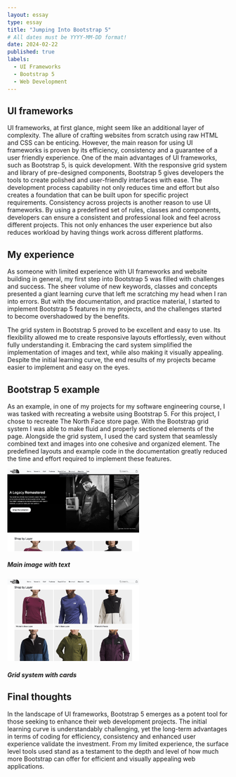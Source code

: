 ```yaml
---
layout: essay
type: essay
title: "Jumping Into Bootstrap 5"
# All dates must be YYYY-MM-DD format!
date: 2024-02-22
published: true
labels:
  - UI Frameworks
  - Bootstrap 5
  - Web Development
---
```



## **UI frameworks**
UI frameworks, at first glance, might seem like an additional layer of complexity. The allure of crafting websites from scratch using raw HTML and CSS can be enticing. However, the main reason for using UI frameworks is proven by its efficiency, consistency and a guarantee of a user friendly experience. One of the main advantages of UI frameworks, such as Bootstrap 5, is quick development. With the responsive grid system and library of pre-designed components, Bootstrap 5 gives developers the tools to create polished and user-friendly interfaces with ease. The development process capability not only reduces time and effort but also creates a foundation that can be built upon for specific project requirements. Consistency across projects is another reason to use UI frameworks. By using a predefined set of rules, classes and components, developers can ensure a consistent and professional look and feel across different projects. This not only enhances the user experience but also reduces workload by having things work across different platforms. 

## **My experience**
As someone with limited experience with UI frameworks and website building in general, my first step into Bootstrap 5 was filled with challenges and success. The sheer volume of new keywords, classes and concepts presented a giant learning curve that left me scratching my head when I ran into errors. But with the documentation, and practice material, I started to implement Bootstrap 5 features in my projects, and the challenges started to become overshadowed by the benefits. 

The grid system in Bootstrap 5 proved to be excellent and easy to use. Its flexibility allowed me to create responsive layouts effortlessly, even without fully understanding it. Embracing the card system simplified the implementation of images and text, while also making it visually appealing. Despite the initial learning curve, the end results of my projects became easier to implement and easy on the eyes. 

## **Bootstrap 5 example**
As an example, in one of my projects for my software engineering course, I was tasked with recreating a website using Bootstrap 5. For this project, I chose to recreate The North Face store page. With the Bootstrap grid system I was able to make fluid and properly sectioned elements of the page. Alongside the grid system, I used the card system that seamlessly combined text and images into one cohesive and organized element. The predefined layouts and example code in the documentation greatly reduced the time and effort required to implement these features. 

<div class="container">
  <div class="row pt-2">
    <div class="col-2"></div>
    <div class="col-4 px-1">
      <div class="card">
        <img src="../img/bootstrap/northfacemain.png" width="300px">
        <div class="card-body">
          <h5 class="card-text">Main image with text</h5>
        </div>
      </div>
    </div>
    <div class="col-4 px-1">
      <div class="card">
        <img src="../img/bootstrap/northfacecards.png" width="300px">
        <div class="card-body">
          <h5 class="card-text">Grid system with cards</h5>
        </div>
      </div>
    </div>
    <div class="col-2"></div>
  </div>
</div>

## **Final thoughts**
In the landscape of UI frameworks, Bootstrap 5 emerges as a potent tool for those seeking to enhance their web development projects. The initial learning curve is understandably challenging, yet the long-term advantages in terms of coding for efficiency, consistency and enhanced user experience validate the investment. From my limited experience, the surface level tools used stand as a testament to the depth and level of how much more Bootstrap can offer for efficient and visually appealing web applications. 

